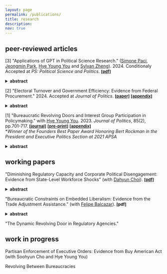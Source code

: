 ```yaml
---
layout: page
permalink: /publications/
title: research
description:   
nav: true
---
```


## peer-reviewed articles
[3] "Applications of GPT in Political Science Research." (<a href='https://www.simonepaci.com'>Simone Paci</a>, <a href='https://jeongminpark-ps.github.io/'>Jeongmin Park</a>, <a href='https://hyeyoungyou.com'>Hye Young You</a> and <a href='https://sylvan.fish/about/'>Sylvan Zheng</a>). 2024. Conditionaly Accepted at _PS: Political Science and Politics_. **<a href='https://kyuwon-lee.github.io/research/gpt_polisci.pdf'><font size="2"> [pdf]</font></a>** 
<details>
      <summary><b>abstract</b></summary>
      This paper explores the transformative role of GPT in political science research, demonstrating its potential to streamline data collection and analysis processes. By automating the extraction of information from diverse data sources—such as historical documents, meeting minutes, news articles, and unstructured digital content—GPT significantly reduces the time and financial resources traditionally required for data management. We explore how GPT’s capabilities complement the work of human research assistants, combining automated efficiency with human oversight to enhance both the reliability and depth of research outputs. The integration of GPT not only makes comprehensive data collection and analysis accessible to researchers with limited resources, it also enhances the overall efficiency and scope of research in political science. This article underscores the increasing importance of artificial intelligence tools in advancing empirical research within the field.
</details>    
<p/> 
 
[2] "Electoral Turnover and Government Efficiency: Evidence from Federal Procurement." 2024. Accepted at _Journal of Politics_. **<a href='https://kyuwon-lee.github.io/research/jop_revision.pdf'><font size="2"> [paper]</font></a>**   **<a href='https://kyuwon-lee.github.io/research/appendix_v20.pdf'><font size="2"> [appendix]</font></a>** 
<details><summary><b>abstract</b></summary>
      The president's dominant influence on administrative policymaking has sparked public concerns about resulting inefficiencies at federal agencies. I examine how the possibility of future electoral turnover can limit agencies' engagement in presidential favoritism, focusing on policy areas where Congress can use informal means to constrain agencies' actions under the separation of powers system. In those areas, forward-looking agencies might alter their behavior to accommodate future constraints from the opposition Congress, even given substantial presidential influence. I evaluate these incentives using federal contract data in the United States. I find that as the probability of congressional turnover increases, federal agencies under unified government are more likely to award lower-cost contracts through competitive bidding in the expectation that the future Congress might compel agencies to abandon non-competitive contracts given to firms politically connected to the president. My findings challenge the dominant perspective that electoral turnover necessarily degrades bureaucratic performance.
</details>
<p/>

 
[1] "Bureaucratic Revolving Doors and Interest Group Participation in Policymaking." with <a href='https://hyeyoungyou.com'>Hye Young You</a>. 2023. _Journal of Politics_, 85(2), pp.701-717. **<a href='https://www.journals.uchicago.edu/doi/10.1086/722340'><font size="2"> [journal]</font></a>**   **<a href='https://kyuwon-lee.github.io/research/jop_manuscript.pdf'><font size="2"> [pre-print]</font></a>**   **<a href='https://kyuwon-lee.github.io/research/online_appendix.pdf'><font size="2"> [appendix]</font></a>**  
*_Winner of the Founders Best Paper Award Honoring Bert Rockman in the President and Executive Politics Section at 2021 APSA_
<details>
      <summary><b>abstract</b></summary>
      There is growing concern about the movement of individuals from private sectors to bureaucracies, yet it is unclear how bureaucratic revolving doors affect connected firms’ political participation. We argue that when connected individuals enter government, connected firms reduce their proactive forms of participation because their connected bureaucrats possess firm-specific technical and legal knowledge to help them achieve their policy objectives. We test our intuition by constructing a novel data set on career trajectories of bureaucrats in the Office of the US Trade Representative (USTR) and firms that are connected to USTR’s revolving-door bureaucrats. Empirical results show that firms with connections to USTR bureaucrats decrease their lobbying spending and participation on advisory committees under the USTR. The decrease in political participation is stronger when connected bureaucrats are more influential in policy production. Our findings suggest that decreases in interest groups’ political activities might not imply that their influence on policy making is diminished.
</details>    
<p/>
      
## working papers 
"Diminishing Regulatory Capacity and Corporate Political Disengagement: Evidence from State-Level Workforce Shocks" (with <a href='https://dahyunc.github.io'>Dahyun Choi</a>).   **<a href='https://osf.io/preprints/osf/ymqds'><font size="2"> [pdf]</font></a>**
<details>
      <summary><b>abstract</b></summary>
      Although there are public concerns about the declining capacity of regulatory agencies and its impact on regulatory outcomes, such decline could also lead regulated firms to disengage themselves from politics. We examine whether and how firms reduce their campaign contributions in response to decreases in state-level regulatory capacity. To do so, we collect original datasets on the workforce size of U.S. state environmental agencies and leverage variations in workforce shocks that arise from the gap between actual and appropriated workforce sizes. Our analysis reveals that state environmental agencies' workforce shocks decrease firms' donations to state legislators, particularly to those in the majority party and the Democratic party, but do not affect firms' contributions to their ideological allies. We also find that existing state-level restrictions on corporate donations do not moderate firms' political responsiveness. Overall, this article provides a nuanced picture of how diminishing regulatory capacity could shape corporate political activities.
</details>    
<p/>

    
"Bureaucratic Constraints on Embedded Liberalism: Evidence from the Trade Adjustment Assistance." (with <a href='https://cfbalcazar.github.io'>Felipe Balcazar</a>).  **<font size="2"> [pdf]</font>**
<details>
      <summary><b>abstract</b></summary>
      Scholars have long claimed that international integration can be sustained by providing sufficient government compensation to workers adversely affected by it. We argue that the success of this social contract&mdash;known as Embedded Liberalism&mdash;also depends on the bureaucracies responsible for delivering the compensation. Bureaucratic delays in delivering compensation can undermine citizens' confidence in the government's ability to protect them from the adverse consequences of international trade, leading to diminished support for redistribution and globalization. We test our theory on the Trade Adjustment Assistance (TAA) program in the United States. By leveraging the quasi-random assignment of TAA petitions to individual bureaucrats, we estimate the effect of bureaucrat-driven delays in processing petitions on the attitudes of over 200,000 voters from 2006 to 2016. Empirical results support our theory and additionally indicate that labor unions play a crucial role in informing voters about TAA bureaucratic delays. We discuss how bureaucratic hurdles in redistributive programs may significantly contribute to the backlash against globalization.
</details>  
<p/>    
    
"The Dynamic Revolving Door in Regulatory Agencies."     

## work in progress
Partisan Enforcement of Executive Orders: Evidence from Buy American Act (with Soohyun Cho and Hye Young You)

Revolving Between Bureaucracies
